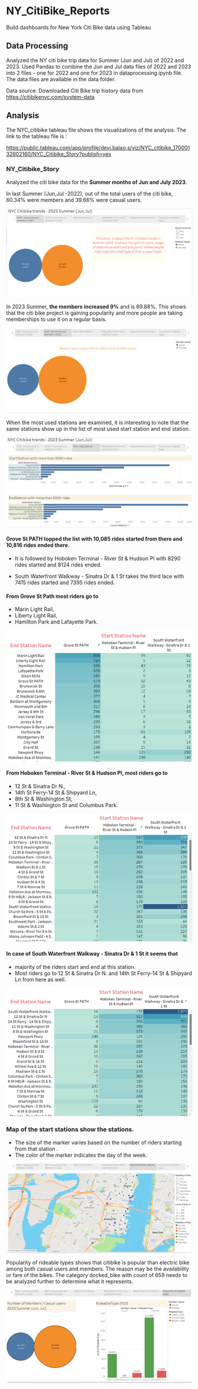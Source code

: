 # NY_CitiBike_Reports
Build dashboards for New York Citi Bike data using Tableau

## Data Processing

Analyzed the NY citi bike trip data for Summer (Jun and Jul) of 2022 and 2023. Used Pandas to combine the Jun and Jul data files of 2022 and 2023 into 2 files - one for 2022 and one for 2023 in dataprocessing.ipynb file. The data files are available in the data folder.

Data source: Downloaded Citi Bike trip history data from https://citibikenyc.com/system-data

## Analysis

The NYC_citibike tableau file shows the visualizations of the analysis. The link to the tableau file is :

https://public.tableau.com/app/profile/devi.balao.s/viz/NYC_citibike_17000132802160/NYC_Citibike_Story?publish=yes

### NY_Citibike_Story

Analyzed the citi bike data for the **Summer months of Jun and July 2023**. 

In last Summer (Jun,Jul -2022), out of the total users of the citi bike, 60.34% were members and 39.66% were casual users.

![Alt text](image-6.png)

In 2023 Summer, **the members increased 9%** and is 69.88%. This shows that the citi bike project is gaining popularity and more people are taking memberships to use it on a regular basis.

![Alt text](image-7.png)

When the most used stations are examined, it is interesting to note that the same stations show up in the list of most used start station and end station. 

![Alt text](image-8.png)

#### Grove St PATH topped the list with 10,085 rides started from there and 10,816 rides ended there.

- It is followed by Hoboken Terminal - River St & Hudson PI with 8290 rides started and 8124 rides ended. 

- South Waterfront Walkway - Sinatra Dr & 1 St takes the third lace with 7415 rides started and 7395 rides ended.

#### From Grove St Path most riders go to 
- Marin Light Rail, 
- Liberty Light Rail, 
- Hamilton Park and Lafayette Park.

![Alt text](image-3.png)

#### From Hoboken Terminal - River St & Hudson PI, most riders go to 
- 12 St & Sinatra Dr N., 
- 14th St Ferry-14 St & Shipyard Ln, 
- 8th St & Washington St,
- 11 St & Washington St and Columbus Park.

![Alt text](image-4.png)

#### In case of South Waterfront Walkway - Sinatra Dr & 1 St it seems that 
- majority of the riders start and end at this station. 
- Most riders go to 12 St & Sinatra Dr N. and 14th St Ferry-14 St & Shipyard Ln from here as well.

![Alt text](image-5.png)

### Map of the start stations show the stations. 
- The size of the marker varies based on the number of riders starting from that station .
- The color of the marker indicates the day of the week.

![Alt text](image.png)

Popularity of rideable types shows that citibike is popular than electric bike among both casual users and members. The reason may be the availability or fare of the bikes. The category docked_bike with count of 659 needs to be analyzed further to determine what it represents.

![Alt text](image-2.png)

